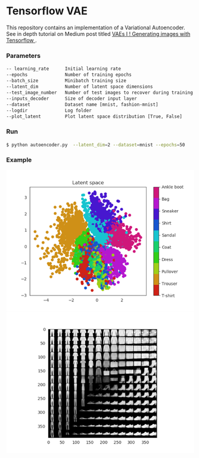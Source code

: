 # Tensorflow VAE 

This repository contains an implementation of a Variational Autoencoder. See in depth tutorial on Medium post titled [VAEs I ! Generating images with Tensorflow
](https://medium.com/@miguelmndez_30551/vaes-i-generating-images-with-tensorflow-f81b2f1c63b0).


### Parameters

```
-- learning_rate      Initial learning rate
--epochs              Number of training epochs 
--batch_size          Minibatch training size
--latent_dim          Number of latent space dimensions
--test_image_number   Number of test images to recover during training
--inputs_decoder      Size of decoder input layer
--dataset             Dataset name [mnist, fashion-mnist]
--logdir              Log folder
--plot_latent         Plot latent space distribution [True, False]
```

### Run 

```bash
$ python autoencoder.py  --latent_dim=2 --dataset=mnist --epochs=50
```

### Example

![latent_space](Images/fashion_space.png)
![fake_fashion](Images/fake_fashion.png)



